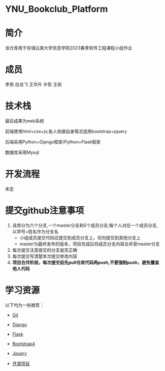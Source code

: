 # YNU_Bookclub_Platform

# 简介
该仓库用于存储云南大学信息学院2023春季软件工程课程小组作业

# 成员
李昂 白龙飞 王华升 许哲 王帆


# 技术栈
最后成果为web系统 

前端使用html+css+js;各人依据自身情况选用bootstrap+jquery

后端采用Python+Django框架/Python+Flask框架

数据库采用Mysql

# 开发流程
未定

# 提交github注意事项
1. 该库分为六个分支,一个master分支和5个成员分支;每个人对应一个成员分支,以学号+姓名作为分支名
    + 小组成员提交代码应提交到成员分支上，切勿提交到其他分支上
    + master为最终发布的版本，项目完成后将成员分支内容合并至master分支
2. 每次提交注意提交的分支是否正确
3. 每次提交写清楚本次提交修改内容
4. **项目合并阶段，每次提交前先pull仓库代码再push,不要强制push，避免覆盖他人代码**

# 学习资源
以下均为一些推荐：
+ [Git](https://www.liaoxuefeng.com/wiki/0013739516305929606dd18361248578c67b8067c8c017b000/001373962845513aefd77a99f4145f0a2c7a7ca057e7570000)
+ [Django](https://www.runoob.com/django/django-tutorial.html)
+ [Flask](https://dormousehole.readthedocs.io/en/latest/quickstart.html#id2)
+ [Bootstrap4](http://www.runoob.com/bootstrap4/bootstrap4-tutorial.html)
+ [Jquery](http://www.runoob.com/jquery/jquery-tutorial.html)

+ [开源项目](https://github.com/liangliangyy/DjangoBlog)





